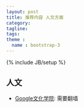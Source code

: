 ```yaml
---
layout: post
title: 推荐内容 人文方面
category:
tagline:
tags:
theme :
  name : bootstrap-3
---
```

{% include JB/setup %}

## 人文

+ [Google文化学院](https://www.google.com/culturalinstitute/project/art-project): 需要翻墙
